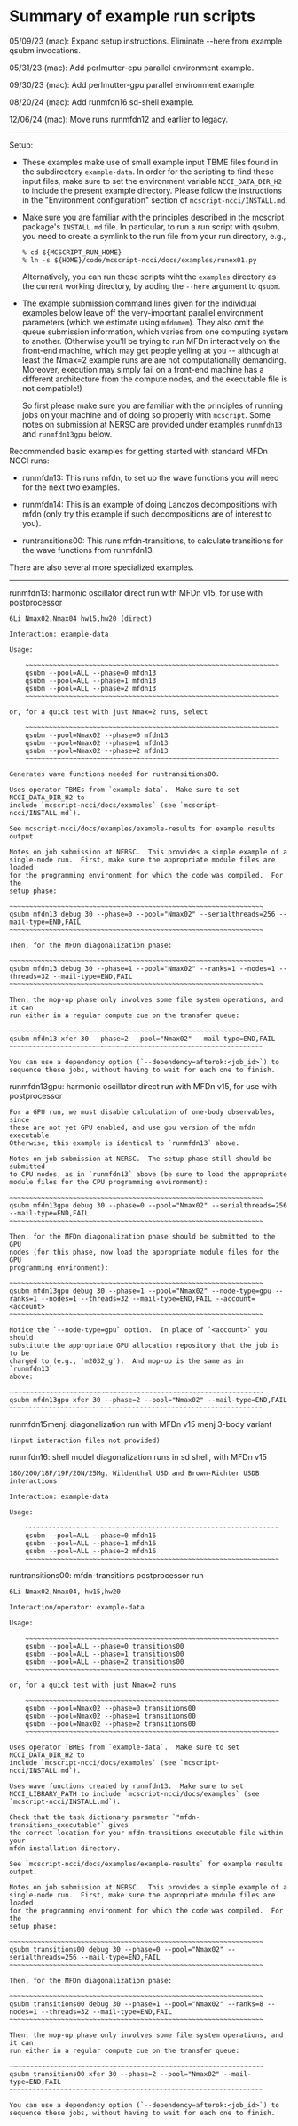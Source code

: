 # Summary of example run scripts #

05/09/23 (mac): Expand setup instructions.  Eliminate --here from example qsubm
invocations.

05/31/23 (mac): Add perlmutter-cpu parallel environment example.

09/30/23 (mac): Add perlmutter-gpu parallel environment example.

08/20/24 (mac): Add runmfdn16 sd-shell example.

12/06/24 (mac): Move runs runmfdn12 and earlier to legacy.

----------------------------------------------------------------

Setup:

  - These examples make use of small example input TBME files found in the
    subdirectory `example-data`.  In order for the scripting to find these input
    files, make sure to set the environment variable `NCCI_DATA_DIR_H2` to
    include the present example directory.  Please follow the instructions in
    the "Environment configuration" section of `mcscript-ncci/INSTALL.md`.

  - Make sure you are familiar with the principles described in the mcscript
    package's `INSTALL.md` file.  In particular, to run a run script with qsubm,
    you need to create a symlink to the run file from your run
    directory, e.g.,

    ~~~~~~~~~~~~~~~~~~~~~~~~~~~~~~~~~~~~~~~~~~~~~~~~~~~~~~~~~~~~~~~~
    % cd ${MCSCRIPT_RUN_HOME}
    % ln -s ${HOME}/code/mcscript-ncci/docs/examples/runex01.py
    ~~~~~~~~~~~~~~~~~~~~~~~~~~~~~~~~~~~~~~~~~~~~~~~~~~~~~~~~~~~~~~~~

    Alternatively, you can run these scripts wiht the `examples` directory as
    the current working directory, by adding the `--here` argument to `qsubm`.

  - The example submission command lines given for the individual examples below
    leave off the very-important parallel environment parameters (which we
    estimate using `mfdnmem`).  They also omit the queue submission information,
    which varies from one computing system to another.  (Otherwise you'll be
    trying to run MFDn interactively on the front-end machine, which may get
    people yelling at you -- although at least the Nmax=2 example runs are are
    not computationally demanding.  Moreover, execution may simply fail on a
    front-end machine has a different architecture from the compute nodes, and
    the executable file is not compatible!)

    So first please make sure you are familiar with the principles of running
    jobs on your machine and of doing so properly with `mcscript`.  Some notes
    on submission at NERSC are provided under examples `runmfdn13` and
    `runmfdn13gpu` below.

Recommended basic examples for getting started with standard MFDn NCCI runs:

  - runmfdn13: This runs mfdn, to set up the wave functions you will need for the next two
    examples.

  - runmfdn14: This is an example of doing Lanczos decompositions with mfdn
    (only try this example if such decompositions are of interest to you).

  - runtransitions00: This runs mfdn-transitions, to calculate transitions for
    the wave functions from runmfdn13.

There are also several more specialized examples.

----------------------------------------------------------------

runmfdn13: harmonic oscillator direct run with MFDn v15, for use with postprocessor

    6Li Nmax02,Nmax04 hw15,hw20 (direct)

    Interaction: example-data

    Usage:

        ~~~~~~~~~~~~~~~~~~~~~~~~~~~~~~~~~~~~~~~~~~~~~~~~~~~~~~~~~~~~~~~~
        qsubm --pool=ALL --phase=0 mfdn13
        qsubm --pool=ALL --phase=1 mfdn13
        qsubm --pool=ALL --phase=2 mfdn13
        ~~~~~~~~~~~~~~~~~~~~~~~~~~~~~~~~~~~~~~~~~~~~~~~~~~~~~~~~~~~~~~~~

    or, for a quick test with just Nmax=2 runs, select

        ~~~~~~~~~~~~~~~~~~~~~~~~~~~~~~~~~~~~~~~~~~~~~~~~~~~~~~~~~~~~~~~~
        qsubm --pool=Nmax02 --phase=0 mfdn13
        qsubm --pool=Nmax02 --phase=1 mfdn13
        qsubm --pool=Nmax02 --phase=2 mfdn13
        ~~~~~~~~~~~~~~~~~~~~~~~~~~~~~~~~~~~~~~~~~~~~~~~~~~~~~~~~~~~~~~~~

    Generates wave functions needed for runtransitions00.

    Uses operator TBMEs from `example-data`.  Make sure to set NCCI_DATA_DIR_H2 to
    include `mcscript-ncci/docs/examples` (see `mcscript-ncci/INSTALL.md`).

    See mcscript-ncci/docs/examples/example-results for example results output.

    Notes on job submission at NERSC.  This provides a simple example of a
    single-node run.  First, make sure the appropriate module files are loaded
    for the programming environment for which the code was compiled.  For the
    setup phase:

    ~~~~~~~~~~~~~~~~~~~~~~~~~~~~~~~~~~~~~~~~~~~~~~~~~~~~~~~~~~~~~~~~
    qsubm mfdn13 debug 30 --phase=0 --pool="Nmax02" --serialthreads=256 --mail-type=END,FAIL
    ~~~~~~~~~~~~~~~~~~~~~~~~~~~~~~~~~~~~~~~~~~~~~~~~~~~~~~~~~~~~~~~~

    Then, for the MFDn diagonalization phase:

    ~~~~~~~~~~~~~~~~~~~~~~~~~~~~~~~~~~~~~~~~~~~~~~~~~~~~~~~~~~~~~~~~
    qsubm mfdn13 debug 30 --phase=1 --pool="Nmax02" --ranks=1 --nodes=1 --threads=32 --mail-type=END,FAIL
    ~~~~~~~~~~~~~~~~~~~~~~~~~~~~~~~~~~~~~~~~~~~~~~~~~~~~~~~~~~~~~~~~

    Then, the mop-up phase only involves some file system operations, and it can
    run either in a regular compute cue on the transfer queue:

    ~~~~~~~~~~~~~~~~~~~~~~~~~~~~~~~~~~~~~~~~~~~~~~~~~~~~~~~~~~~~~~~~
    qsubm mfdn13 xfer 30 --phase=2 --pool="Nmax02" --mail-type=END,FAIL
    ~~~~~~~~~~~~~~~~~~~~~~~~~~~~~~~~~~~~~~~~~~~~~~~~~~~~~~~~~~~~~~~~

    You can use a dependency option (`--dependency=afterok:<job_id>`) to
    sequence these jobs, without having to wait for each one to finish.


runmfdn13gpu: harmonic oscillator direct run with MFDn v15, for use with postprocessor

    For a GPU run, we must disable calculation of one-body observables, since
    these are not yet GPU enabled, and use gpu version of the mfdn executable.
    Otherwise, this example is identical to `runmfdn13` above.
    
    Notes on job submission at NERSC.  The setup phase still should be submitted
    to CPU nodes, as in `runmfdn13` above (be sure to load the appropriate
    module files for the CPU programming environment):

    ~~~~~~~~~~~~~~~~~~~~~~~~~~~~~~~~~~~~~~~~~~~~~~~~~~~~~~~~~~~~~~~~
    qsubm mfdn13gpu debug 30 --phase=0 --pool="Nmax02" --serialthreads=256 --mail-type=END,FAIL
    ~~~~~~~~~~~~~~~~~~~~~~~~~~~~~~~~~~~~~~~~~~~~~~~~~~~~~~~~~~~~~~~~

    Then, for the MFDn diagonalization phase should be submitted to the GPU
    nodes (for this phase, now load the appropriate module files for the GPU
    programming environment):

    ~~~~~~~~~~~~~~~~~~~~~~~~~~~~~~~~~~~~~~~~~~~~~~~~~~~~~~~~~~~~~~~~
    qsubm mfdn13gpu debug 30 --phase=1 --pool="Nmax02" --node-type=gpu --ranks=1 --nodes=1 --threads=32 --mail-type=END,FAIL --account=<account>
    ~~~~~~~~~~~~~~~~~~~~~~~~~~~~~~~~~~~~~~~~~~~~~~~~~~~~~~~~~~~~~~~~

    Notice the `--node-type=gpu` option.  In place of `<account>` you should
    substitute the appropriate GPU allocation repository that the job is to be
    charged to (e.g., `m2032_g`).  And mop-up is the same as in `runmfdn13`
    above:

    ~~~~~~~~~~~~~~~~~~~~~~~~~~~~~~~~~~~~~~~~~~~~~~~~~~~~~~~~~~~~~~~~
    qsubm mfdn13gpu xfer 30 --phase=2 --pool="Nmax02" --mail-type=END,FAIL
    ~~~~~~~~~~~~~~~~~~~~~~~~~~~~~~~~~~~~~~~~~~~~~~~~~~~~~~~~~~~~~~~~

runmfdn15menj: diagonalization run with MFDn v15 menj 3-body variant

    (input interaction files not provided)

runmfdn16: shell model diagonalization runs in sd shell, with MFDn v15

    18O/20O/18F/19F/20N/25Mg, Wildenthal USD and Brown-Richter USDB interactions

    Interaction: example-data
    
    Usage:

        ~~~~~~~~~~~~~~~~~~~~~~~~~~~~~~~~~~~~~~~~~~~~~~~~~~~~~~~~~~~~~~~~
        qsubm --pool=ALL --phase=0 mfdn16
        qsubm --pool=ALL --phase=1 mfdn16
        qsubm --pool=ALL --phase=2 mfdn16
        ~~~~~~~~~~~~~~~~~~~~~~~~~~~~~~~~~~~~~~~~~~~~~~~~~~~~~~~~~~~~~~~~

runtransitions00: mfdn-transitions postprocessor run

    6Li Nmax02,Nmax04, hw15,hw20

    Interaction/operator: example-data

    Usage:

        ~~~~~~~~~~~~~~~~~~~~~~~~~~~~~~~~~~~~~~~~~~~~~~~~~~~~~~~~~~~~~~~~
        qsubm --pool=ALL --phase=0 transitions00
        qsubm --pool=ALL --phase=1 transitions00
        qsubm --pool=ALL --phase=2 transitions00
        ~~~~~~~~~~~~~~~~~~~~~~~~~~~~~~~~~~~~~~~~~~~~~~~~~~~~~~~~~~~~~~~~

    or, for a quick test with just Nmax=2 runs

        ~~~~~~~~~~~~~~~~~~~~~~~~~~~~~~~~~~~~~~~~~~~~~~~~~~~~~~~~~~~~~~~~
        qsubm --pool=Nmax02 --phase=0 transitions00
        qsubm --pool=Nmax02 --phase=1 transitions00
        qsubm --pool=Nmax02 --phase=2 transitions00
        ~~~~~~~~~~~~~~~~~~~~~~~~~~~~~~~~~~~~~~~~~~~~~~~~~~~~~~~~~~~~~~~~

    Uses operator TBMEs from `example-data`.  Make sure to set NCCI_DATA_DIR_H2 to
    include `mcscript-ncci/docs/examples` (see `mcscript-ncci/INSTALL.md`).

    Uses wave functions created by runmfdn13.  Make sure to set
    NCCI_LIBRARY_PATH to include `mcscript-ncci/docs/examples` (see `mcscript-ncci/INSTALL.md`).

    Check that the task dictionary parameter `"mfdn-transitions_executable"` gives
    the correct location for your mfdn-transitions executable file within your
    mfdn installation directory.

    See `mcscript-ncci/docs/examples/example-results` for example results output.

    Notes on job submission at NERSC.  This provides a simple example of a
    single-node run.  First, make sure the appropriate module files are loaded
    for the programming environment for which the code was compiled.  For the
    setup phase:

    ~~~~~~~~~~~~~~~~~~~~~~~~~~~~~~~~~~~~~~~~~~~~~~~~~~~~~~~~~~~~~~~~
    qsubm transitions00 debug 30 --phase=0 --pool="Nmax02" --serialthreads=256 --mail-type=END,FAIL
    ~~~~~~~~~~~~~~~~~~~~~~~~~~~~~~~~~~~~~~~~~~~~~~~~~~~~~~~~~~~~~~~~

    Then, for the MFDn diagonalization phase:

    ~~~~~~~~~~~~~~~~~~~~~~~~~~~~~~~~~~~~~~~~~~~~~~~~~~~~~~~~~~~~~~~~
    qsubm transitions00 debug 30 --phase=1 --pool="Nmax02" --ranks=8 --nodes=1 --threads=32 --mail-type=END,FAIL
    ~~~~~~~~~~~~~~~~~~~~~~~~~~~~~~~~~~~~~~~~~~~~~~~~~~~~~~~~~~~~~~~~

    Then, the mop-up phase only involves some file system operations, and it can
    run either in a regular compute cue on the transfer queue:

    ~~~~~~~~~~~~~~~~~~~~~~~~~~~~~~~~~~~~~~~~~~~~~~~~~~~~~~~~~~~~~~~~
    qsubm transitions00 xfer 30 --phase=2 --pool="Nmax02" --mail-type=END,FAIL
    ~~~~~~~~~~~~~~~~~~~~~~~~~~~~~~~~~~~~~~~~~~~~~~~~~~~~~~~~~~~~~~~~

    You can use a dependency option (`--dependency=afterok:<job_id>`) to
    sequence these jobs, without having to wait for each one to finish.
